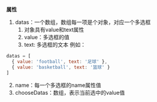 **属性**
1. datas：一个数组，数组每一项是个对象，对应一个多选框
   1. 对象具有value和text属性
   2. value：多选框的值
   3. text: 多选框的文本
例如：
``` js
datas = [
  { value: 'football', text: '足球' },
  { value: 'basketball', text: '篮球' }
]
```

2. name：每一个多选框的name属性值
3. chooseDatas：数组，表示当前选中的value值